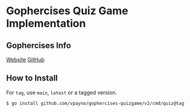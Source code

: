 # Gophercises Quiz Game Implementation

## Gophercises Info

[Website](https://courses.calhoun.io/lessons/les_goph_01)
[GitHub](https://github.com/gophercises/quiz)

## How to Install

For `tag`, use `main`, `latest` or a tagged version.

```
$ go install github.com/vpayno/gophercises-quizgame/v2/cmd/quiz@tag
```
